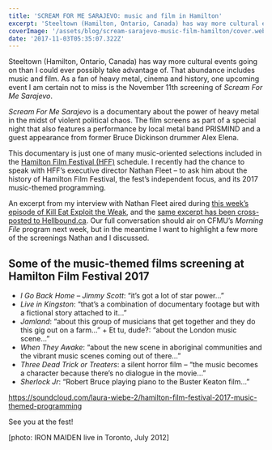 ```yaml
---
title: 'SCREAM FOR ME SARAJEVO: music and film in Hamilton'
excerpt: 'Steeltown (Hamilton, Ontario, Canada) has way more cultural events going on than I could ever possibly take advantage of. That abundance includes music and film.…'
coverImage: '/assets/blog/scream-sarajevo-music-film-hamilton/cover.webp'
date: '2017-11-03T05:35:07.322Z'
---
```


Steeltown (Hamilton, Ontario, Canada) has way more cultural events going on than I could ever possibly take advantage of. That abundance includes music and film. As a fan of heavy metal, cinema and history, one upcoming event I am certain not to miss is the November 11th screening of _Scream For Me Sarajevo_.

_Scream For Me Sarajevo_ is a documentary about the power of heavy metal in the midst of violent political chaos. The film screens as part of a special night that also features a performance by local metal band PRISMIND and a guest appearance from former Bruce Dickinson drummer Alex Elena.

This documentary is just one of many music-oriented selections included in the [Hamilton Film Festival (HFF)](http://www.hamiltonfilmfestival.com/) schedule. I recently had the chance to speak with HFF’s executive director Nathan Fleet – to ask him about the history of Hamilton Film Festival, the fest’s independent focus, and its 2017 music-themed programming.

An excerpt from my interview with Nathan Fleet aired during [this week’s episode of Kill Eat Exploit the Weak](http://cfmu.ca/episodes/5562-kill-eat-exploit-the-weak-episode-for-2017-11-02), and the [same excerpt has been cross-posted to Hellbound.ca](http://hellbound.ca/2017/11/event-preview-scream-sarajevo-prismind-hff-11-nov-2017/). Our full conversation should air on CFMU’s _Morning File_ program next week, but in the meantime I want to highlight a few more of the screenings Nathan and I discussed.

## Some of the music-themed films screening at Hamilton Film Festival 2017

* _I Go Back Home – Jimmy Scott_: “it’s got a lot of star power…”
* _Live in Kingston_: “that’s a combination of documentary footage but with a fictional story attached to it…”
* _Jamland_: “about this group of musicians that get together and they do this gig out on a farm…” + Et tu, dude?: “about the London music scene…”
* _When They Awake_: “about the new scene in aboriginal communities and the vibrant music scenes coming out of there…”
* _Three Dead Trick or Treaters_: a silent horror film – “the music becomes a character because there’s no dialogue in the movie…”
* _Sherlock Jr_: “Robert Bruce playing piano to the Buster Keaton film…”

https://soundcloud.com/laura-wiebe-2/hamilton-film-festival-2017-music-themed-programming

See you at the fest!

[photo: IRON MAIDEN live in Toronto, July 2012]